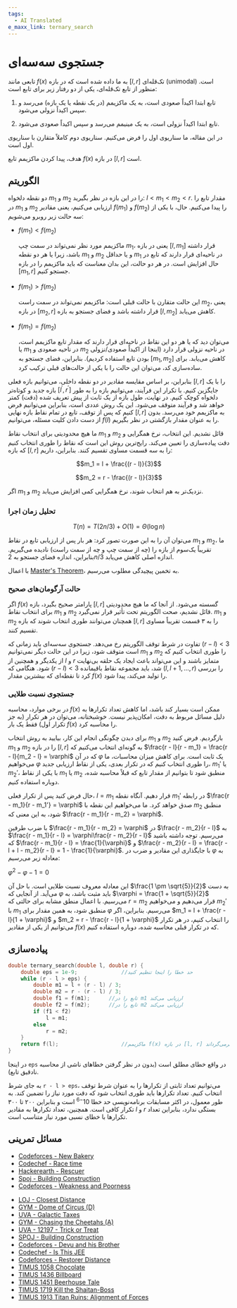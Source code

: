 ```yaml
---
tags:
  - AI Translated
e_maxx_link: ternary_search
---
```


# جستجوی سه‌سه‌ای

تابعی مانند $f(x)$ به ما داده شده است که در بازه $[l, r]$ تک‌قله‌ای (unimodal) است. منظور از تابع تک‌قله‌ای، یکی از دو رفتار زیر برای تابع است:

1. تابع ابتدا اکیداً صعودی است، به یک ماکزیمم (در یک نقطه یا یک بازه) می‌رسد و سپس اکیداً نزولی می‌شود.

2. تابع ابتدا اکیداً نزولی است، به یک مینیمم می‌رسد و سپس اکیداً صعودی می‌شود.

در این مقاله، ما سناریوی اول را فرض می‌کنیم.
سناریوی دوم کاملاً متقارن با سناریوی اول است.

هدف، پیدا کردن ماکزیمم تابع $f(x)$ در بازه $[l, r]$ است.

## الگوریتم

دو نقطه دلخواه $m_1$ و $m_2$ را در این بازه در نظر بگیرید: $l < m_1 < m_2 < r$. مقدار تابع را در $m_1$ و $m_2$ ارزیابی می‌کنیم، یعنی مقادیر $f(m_1)$ و $f(m_2)$ را پیدا می‌کنیم. حال، با یکی از سه حالت زیر روبرو می‌شویم:

-   $f(m_1) < f(m_2)$

    ماکزیمم مورد نظر نمی‌تواند در سمت چپ $m_1$، یعنی در بازه $[l, m_1]$ قرار داشته باشد، زیرا یا هر دو نقطه $m_1$ و $m_2$ و یا حداقل $m_1$ در ناحیه‌ای قرار دارند که تابع در حال افزایش است. در هر دو حالت، این بدان معناست که باید ماکزیمم را در بازه $[m_1, r]$ جستجو کنیم.

-   $f(m_1) > f(m_2)$

    این حالت متقارن با حالت قبلی است: ماکزیمم نمی‌تواند در سمت راست $m_2$، یعنی در بازه $[m_2, r]$ قرار داشته باشد و فضای جستجو به بازه $[l, m_2]$ کاهش می‌یابد.

-   $f(m_1) = f(m_2)$

    می‌توان دید که یا هر دو این نقاط در ناحیه‌ای قرار دارند که مقدار تابع ماکزیمم است، یا $m_1$ در ناحیه صعودی و $m_2$ در ناحیه نزولی قرار دارد (اینجا از اکیداً صعودی/نزولی بودن تابع استفاده کردیم). بنابراین، فضای جستجو به $[m_1, m_2]$ کاهش می‌یابد. برای ساده‌سازی کد، می‌توان این حالت را با یکی از حالت‌های قبلی ترکیب کرد.

بنابراین، بر اساس مقایسه مقادیر در دو نقطه داخلی، می‌توانیم بازه فعلی $[l, r]$ را با یک بازه جدید و کوتاه‌تر $[l^\prime, r^\prime]$ جایگزین کنیم. با تکرار این فرآیند، می‌توانیم بازه را به طور دلخواه کوچک کنیم. در نهایت، طول بازه از یک ثابت از پیش تعریف شده (دقت) کمتر خواهد شد و فرآیند متوقف می‌شود. این یک روش عددی است، بنابراین می‌توانیم فرض کنیم که پس از توقف، تابع در تمام نقاط بازه نهایی $[l, r]$ به ماکزیمم خود می‌رسد. بدون از دست دادن کلیت مسئله، می‌توانیم $f(l)$ را به عنوان مقدار بازگشتی در نظر بگیریم.

ما هیچ محدودیتی برای انتخاب نقاط $m_1$ و $m_2$ قائل نشدیم. این انتخاب، نرخ همگرایی و دقت پیاده‌سازی را تعیین می‌کند. رایج‌ترین روش این است که نقاط را طوری انتخاب کنیم که بازه $[l, r]$ را به سه قسمت مساوی تقسیم کنند. بنابراین، داریم:

$$m_1 = l + \frac{(r - l)}{3}$$

$$m_2 = r - \frac{(r - l)}{3}$$ 

اگر $m_1$ و $m_2$ نزدیک‌تر به هم انتخاب شوند، نرخ همگرایی کمی افزایش می‌یابد.

### تحلیل زمان اجرا

$$T(n) = T({2n}/{3}) + O(1) = \Theta(\log n)$$

می‌توان آن را به این صورت تصور کرد: هر بار پس از ارزیابی تابع در نقاط $m_1$ و $m_2$، ما تقریباً یک‌سوم از بازه را (چه از سمت چپ و چه از سمت راست) نادیده می‌گیریم. بنابراین، اندازه فضای جستجو به ${2n}/{3}$ اندازه اصلی کاهش می‌یابد.

با اعمال [Master's Theorem](https://en.wikipedia.org/wiki/Master_theorem_(analysis_of_algorithms))، به تخمین پیچیدگی مطلوب می‌رسیم.

### حالت آرگومان‌های صحیح

اگر $f(x)$ پارامتر صحیح بگیرد، بازه $[l, r]$ گسسته می‌شود. از آنجا که ما هیچ محدودیتی برای انتخاب نقاط $m_1$ و $m_2$ قائل نشدیم، صحت الگوریتم تحت تأثیر قرار نمی‌گیرد. $m_1$ و $m_2$ همچنان می‌توانند طوری انتخاب شوند که بازه $[l, r]$ را به ۳ قسمت تقریباً مساوی تقسیم کنند.

تفاوت در شرط توقف الگوریتم رخ می‌دهد. جستجوی سه‌سه‌ای باید زمانی که $(r - l) < 3$ است متوقف شود، زیرا در این حالت دیگر نمی‌توانیم $m_1$ و $m_2$ را طوری انتخاب کنیم که از یکدیگر و همچنین از $l$ و $r$ متمایز باشند و این می‌تواند باعث ایجاد یک حلقه بی‌نهایت شود. هنگامی که $(r - l) < 3$ شد، باید مجموعه نقاط باقیمانده $(l, l + 1, \ldots, r)$ را بررسی کرد تا نقطه‌ای که بیشترین مقدار $f(x)$ را تولید می‌کند، پیدا شود.

### جستجوی نسبت طلایی

در برخی موارد، محاسبه $f(x)$ ممکن است بسیار کند باشد، اما کاهش تعداد تکرارها به دلیل مسائل مربوط به دقت، امکان‌پذیر نیست. خوشبختانه، می‌توان در هر تکرار (به جز تکرار اول) فقط یک بار $f(x)$ را محاسبه کرد.

برای دیدن چگونگی انجام این کار، بیایید به روش انتخاب $m_1$ و $m_2$ بازگردیم. فرض کنید $m_1$ و $m_2$ را در بازه $[l, r]$ به گونه‌ای انتخاب می‌کنیم که $\frac{r - l}{r - m_1} = \frac{r - l}{m_2 - l} = \varphi$ که در آن $\varphi$ یک ثابت است. برای کاهش میزان محاسبات، ما می‌خواهیم $\varphi$ را طوری انتخاب کنیم که در تکرار بعدی، یکی از نقاط ارزیابی جدید، $m_1'$ یا $m_2'$، با یکی از نقاط $m_1$ یا $m_2$ منطبق شود تا بتوانیم از مقدار تابع که قبلاً محاسبه شده، دوباره استفاده کنیم.

حال فرض کنید پس از تکرار فعلی، $l = m_1$ قرار دهیم. آنگاه نقطه $m_1'$ در رابطه $\frac{r - m_1}{r - m_1'} = \varphi$ صدق خواهد کرد. ما می‌خواهیم این نقطه با $m_2$ منطبق شود، به این معنی که $\frac{r - m_1}{r - m_2} = \varphi$.

با ضرب طرفین $\frac{r - m_1}{r - m_2} = \varphi$ در $\frac{r - m_2}{r - l}$ به $\frac{r - m_1}{r - l} = \varphi\frac{r - m_2}{r - l}$ می‌رسیم. توجه داشته باشید که $\frac{r - m_1}{r - l} = \frac{1}{\varphi}$ و $\frac{r - m_2}{r - l} = \frac{r - l + l - m_2}{r - l} = 1 - \frac{1}{\varphi}$. با جایگذاری این مقادیر و ضرب در $\varphi$ به معادله زیر می‌رسیم:

$\varphi^2 - \varphi - 1 = 0$

این معادله معروف نسبت طلایی است. با حل آن $\frac{1 \pm \sqrt{5}}{2}$ به دست می‌آید. از آنجایی که $\varphi$ باید مثبت باشد، به $\varphi = \frac{1 + \sqrt{5}}{2}$ می‌رسیم. با اعمال منطق مشابه برای حالتی که $r = m_2$ قرار می‌دهیم و می‌خواهیم $m_2'$ با $m_1$ منطبق شود، به همین مقدار برای $\varphi$ می‌رسیم. بنابراین، اگر $m_1 = l + \frac{r - l}{1 + \varphi}$ و $m_2 = r - \frac{r - l}{1 + \varphi}$ را انتخاب کنیم، در هر تکرار می‌توانیم از یکی از مقادیر $f(x)$ که در تکرار قبلی محاسبه شده، دوباره استفاده کنیم.

## پیاده‌سازی

```cpp
double ternary_search(double l, double r) {
	double eps = 1e-9;				//حد خطا را اینجا تنظیم کنید
	while (r - l > eps) {
		double m1 = l + (r - l) / 3;
		double m2 = r - (r - l) / 3;
		double f1 = f(m1);		//تابع را در m1 ارزیابی می‌کند
		double f2 = f(m2);		//تابع را در m2 ارزیابی می‌کند
		if (f1 < f2)
			l = m1;
		else
			r = m2;
	}
	return f(l);					//ماکزیمم f(x) در بازه [l, r] را برمی‌گرداند
}
```

در اینجا `eps` در واقع خطای مطلق است (بدون در نظر گرفتن خطاهای ناشی از محاسبه نادقیق تابع).

به جای شرط `r - l > eps`، می‌توانیم تعداد ثابتی از تکرارها را به عنوان شرط توقف انتخاب کنیم. تعداد تکرارها باید طوری انتخاب شود که دقت مورد نیاز را تضمین کند. به طور معمول، در اکثر مسابقات برنامه‌نویسی حد خطا ${10}^{-6}$ است و بنابراین ۲۰۰ تا ۳۰۰ تکرار کافی است. همچنین، تعداد تکرارها به مقادیر $l$ و $r$ بستگی ندارد، بنابراین تعداد تکرارها با خطای نسبی مورد نیاز متناسب است.

## مسائل تمرینی

- [Codeforces - New Bakery](https://codeforces.com/problemset/problem/1978/B)
- [Codechef - Race time](https://www.codechef.com/problems/AMCS03)
- [Hackerearth - Rescuer](https://www.hackerearth.com/problem/algorithm/rescuer-2d2495cb/)
- [Spoj - Building Construction](http://www.spoj.com/problems/KOPC12A/)
- [Codeforces - Weakness and Poorness](http://codeforces.com/problemset/problem/578/C)
* [LOJ - Closest Distance](http://lightoj.com/volume_showproblem.php?problem=1146)
* [GYM - Dome of Circus (D)](http://codeforces.com/gym/101309)
* [UVA - Galactic Taxes](https://uva.onlinejudge.org/index.php?option=com_onlinejudge&Itemid=8&page=show_problem&problem=4898)
* [GYM - Chasing the Cheetahs (A)](http://codeforces.com/gym/100829)
* [UVA - 12197 - Trick or Treat](https://uva.onlinejudge.org/index.php?option=com_onlinejudge&Itemid=8&page=show_problem&problem=3349)
* [SPOJ - Building Construction](http://www.spoj.com/problems/KOPC12A/)
* [Codeforces - Devu and his Brother](https://codeforces.com/problemset/problem/439/D)
* [Codechef - Is This JEE ](https://www.codechef.com/problems/ICM2003)
* [Codeforces - Restorer Distance](https://codeforces.com/contest/1355/problem/E)
* [TIMUS 1058 Chocolate](https://acm.timus.ru/problem.aspx?space=1&num=1058)
* [TIMUS 1436 Billboard](https://acm.timus.ru/problem.aspx?space=1&num=1436)
* [TIMUS 1451 Beerhouse Tale](https://acm.timus.ru/problem.aspx?space=1&num=1451)
* [TIMUS 1719 Kill the Shaitan-Boss](https://acm.timus.ru/problem.aspx?space=1&num=1719)
* [TIMUS 1913 Titan Ruins: Alignment of Forces](https://acm.timus.ru/problem.aspx?space=1&num=1913)